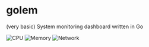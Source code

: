 # golem
(very basic) System monitoring dashboard written in Go

![CPU](http://i.imgur.com/4SRpoT3.png)
![Memory](http://i.imgur.com/HPoKLL4.png)
![Network](http://i.imgur.com/37WV0f1.png)
